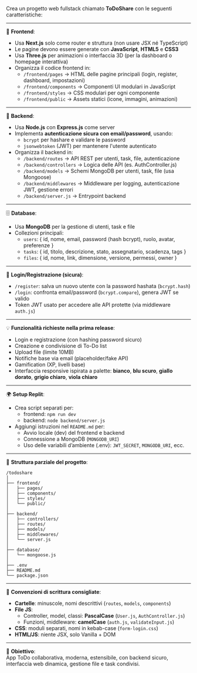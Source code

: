 Crea un progetto web fullstack chiamato **ToDoShare** con le seguenti caratteristiche:

---

🔧 **Frontend**:

- Usa **Next.js** solo come router e struttura (non usare JSX né TypeScript)  
- Le pagine devono essere generate con **JavaScript**, **HTML5** e **CSS3**  
- Usa **Three.js** per animazioni o interfaccia 3D (per la dashboard o homepage interattiva)  
- Organizza il codice frontend in:
  - `/frontend/pages` → HTML delle pagine principali (login, register, dashboard, impostazioni)
  - `/frontend/components` → Componenti UI modulari in JavaScript
  - `/frontend/styles` → CSS modulari per ogni componente
  - `/frontend/public` → Assets statici (icone, immagini, animazioni)

---

🔐 **Backend**:

- Usa **Node.js** con **Express.js** come server  
- Implementa **autenticazione sicura con email/password**, usando:
  - `bcrypt` per hashare e validare le password
  - `jsonwebtoken` (JWT) per mantenere l'utente autenticato
- Organizza il backend in:
  - `/backend/routes` → API REST per utenti, task, file, autenticazione
  - `/backend/controllers` → Logica delle API (es. AuthController.js)
  - `/backend/models` → Schemi MongoDB per utenti, task, file (usa Mongoose)
  - `/backend/middlewares` → Middleware per logging, autenticazione JWT, gestione errori
  - `/backend/server.js` → Entrypoint backend

---

🗄️ **Database**:

- Usa **MongoDB** per la gestione di utenti, task e file  
- Collezioni principali:
  - `users`: { id, nome, email, password (hash bcrypt), ruolo, avatar, preferenze }
  - `tasks`: { id, titolo, descrizione, stato, assegnatario, scadenza, tags }
  - `files`: { id, nome, link, dimensione, versione, permessi, owner }

---

🧠 **Login/Registrazione (sicura)**:

- `/register`: salva un nuovo utente con la password hashata (`bcrypt.hash`)  
- `/login`: confronta email/password (`bcrypt.compare`), genera JWT se valido  
- Token JWT usato per accedere alle API protette (via middleware `auth.js`)

---

💡 **Funzionalità richieste nella prima release**:

- Login e registrazione (con hashing password sicuro)
- Creazione e condivisione di To-Do list
- Upload file (limite 10MB)
- Notifiche base via email (placeholder/fake API)
- Gamification (XP, livelli base)
- Interfaccia responsive ispirata a palette: **bianco**, **blu scuro**, **giallo dorato**, **grigio chiaro**, **viola chiaro**

---

🌍 **Setup Replit**:

- Crea script separati per:
  - frontend: `npm run dev`
  - backend: `node backend/server.js`
- Aggiungi istruzioni nel `README.md` per:
  - Avvio locale (dev) del frontend e backend
  - Connessione a MongoDB (`MONGODB_URI`)
  - Uso delle variabili d’ambiente (.env): `JWT_SECRET`, `MONGODB_URI`, ecc.

---

📁 **Struttura parziale del progetto**:

```
/todoshare
│
├── frontend/
│   ├── pages/
│   ├── components/
│   ├── styles/
│   └── public/
│
├── backend/
│   ├── controllers/
│   ├── routes/
│   ├── models/
│   ├── middlewares/
│   └── server.js
│
├── database/
│   └── mongoose.js
│
├── .env
├── README.md
└── package.json
```

---

📏 **Convenzioni di scrittura consigliate**:

- **Cartelle**: minuscole, nomi descrittivi (`routes`, `models`, `components`)
- **File JS**:
  - Controller, model, classi: **PascalCase** (`User.js`, `AuthController.js`)
  - Funzioni, middleware: **camelCase** (`auth.js`, `validateInput.js`)
- **CSS**: moduli separati, nomi in kebab-case (`form-login.css`)
- **HTML/JS**: niente JSX, solo Vanilla + DOM

---

🎯 **Obiettivo**:  
App ToDo collaborativa, moderna, estensibile, con backend sicuro, interfaccia web dinamica, gestione file e task condivisi.
